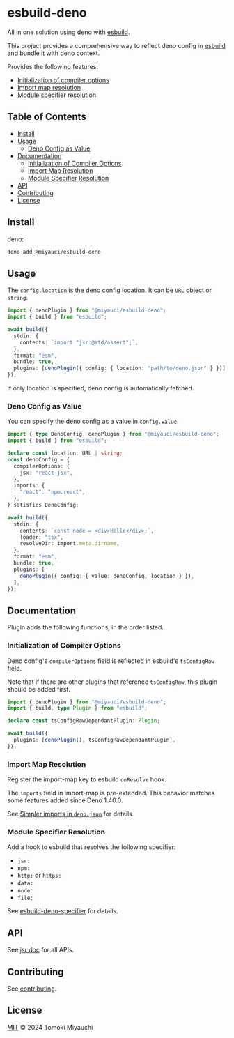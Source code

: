 # esbuild-deno

All in one solution using deno with [esbuild](https://github.com/evanw/esbuild).

This project provides a comprehensive way to reflect deno config in
[esbuild](https://github.com/evanw/esbuild) and bundle it with deno context.

Provides the following features:

- [Initialization of compiler options](#initialization-of-compiler-options)<!-- no toc -->
- [Import map resolution](#import-map-resolution)
- [Module specifier resolution](#module-specifier-resolution)

## Table of Contents <!-- omit in toc -->

- [Install](#install)
- [Usage](#usage)
  - [Deno Config as Value](#deno-config-as-value)
- [Documentation](#documentation)
  - [Initialization of Compiler Options](#initialization-of-compiler-options)
  - [Import Map Resolution](#import-map-resolution)
  - [Module Specifier Resolution](#module-specifier-resolution)
- [API](#api)
- [Contributing](#contributing)
- [License](#license)

## Install

deno:

```bash
deno add @miyauci/esbuild-deno
```

## Usage

The `config.location` is the deno config location. It can be `URL` object or
`string`.

```ts
import { denoPlugin } from "@miyauci/esbuild-deno";
import { build } from "esbuild";

await build({
  stdin: {
    contents: `import "jsr:@std/assert";`,
  },
  format: "esm",
  bundle: true,
  plugins: [denoPlugin({ config: { location: "path/to/deno.json" } })],
});
```

If only location is specified, deno config is automatically fetched.

### Deno Config as Value

You can specify the deno config as a value in `config.value`.

```ts
import { type DenoConfig, denoPlugin } from "@miyauci/esbuild-deno";
import { build } from "esbuild";

declare const location: URL | string;
const denoConfig = {
  compilerOptions: {
    jsx: "react-jsx",
  },
  imports: {
    "react": "npm:react",
  },
} satisfies DenoConfig;

await build({
  stdin: {
    contents: `const node = <div>Hello</div>;`,
    loader: "tsx",
    resolveDir: import.meta.dirname,
  },
  format: "esm",
  bundle: true,
  plugins: [
    denoPlugin({ config: { value: denoConfig, location } }),
  ],
});
```

## Documentation

Plugin adds the following functions, in the order listed.

### Initialization of Compiler Options

Deno config's `compilerOptions` field is reflected in esbuild's `tsConfigRaw`
field.

Note that if there are other plugins that reference `tsConfigRaw`, this plugin
should be added first.

```ts
import { denoPlugin } from "@miyauci/esbuild-deno";
import { build, type Plugin } from "esbuild";

declare const tsConfigRawDependantPlugin: Plugin;

await build({
  plugins: [denoPlugin(), tsConfigRawDependantPlugin],
});
```

### Import Map Resolution

Register the import-map key to esbuild `onResolve` hook.

The `imports` field in import-map is pre-extended. This behavior matches some
features added since Deno 1.40.0.

See
[Simpler imports in `deno.json`](https://deno.com/blog/v1.40#simpler-imports-in-denojson)
for details.

### Module Specifier Resolution

Add a hook to esbuild that resolves the following specifier:

- `jsr:`
- `npm:`
- `http:` or `https:`
- `data:`
- `node:`
- `file:`

See
[esbuild-deno-specifier](https://github.com/TomokiMiyauci/esbuild-deno-specifier)
for details.

## API

See [jsr doc](https://jsr.io/@miyauci/esbuild-deno) for all APIs.

## Contributing

See [contributing](CONTRIBUTING.md).

## License

[MIT](LICENSE) © 2024 Tomoki Miyauchi
